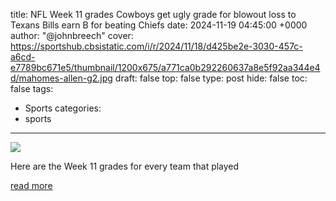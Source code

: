 title: NFL Week 11 grades Cowboys get ugly grade for blowout loss to Texans Bills earn B for beating Chiefs
date: 2024-11-19 04:45:00 +0000
author: "@johnbreech"
cover: https://sportshub.cbsistatic.com/i/r/2024/11/18/d425be2e-3030-457c-a6cd-e7789bc671e5/thumbnail/1200x675/a771ca0b292260637a8e5f92aa344e4d/mahomes-allen-g2.jpg
draft: false
top: false
type: post
hide: false
toc: false
tags:
  - Sports
categories:
  - sports
---

![](https://sportshub.cbsistatic.com/i/r/2024/11/18/d425be2e-3030-457c-a6cd-e7789bc671e5/thumbnail/1200x675/a771ca0b292260637a8e5f92aa344e4d/mahomes-allen-g2.jpg)

Here are the Week 11 grades for every team that played

[read more](https://www.cbssports.com/nfl/news/nfl-week-11-grades-cowboys-get-ugly-grade-for-blowout-loss-to-texans-bills-earn-b-for-beating-chiefs/)
